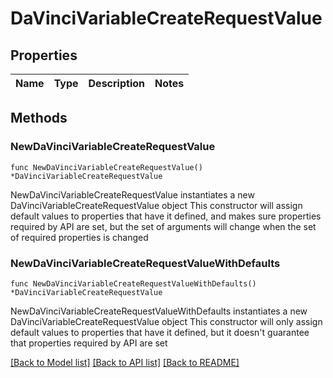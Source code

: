 # DaVinciVariableCreateRequestValue

## Properties

Name | Type | Description | Notes
------------ | ------------- | ------------- | -------------

## Methods

### NewDaVinciVariableCreateRequestValue

`func NewDaVinciVariableCreateRequestValue() *DaVinciVariableCreateRequestValue`

NewDaVinciVariableCreateRequestValue instantiates a new DaVinciVariableCreateRequestValue object
This constructor will assign default values to properties that have it defined,
and makes sure properties required by API are set, but the set of arguments
will change when the set of required properties is changed

### NewDaVinciVariableCreateRequestValueWithDefaults

`func NewDaVinciVariableCreateRequestValueWithDefaults() *DaVinciVariableCreateRequestValue`

NewDaVinciVariableCreateRequestValueWithDefaults instantiates a new DaVinciVariableCreateRequestValue object
This constructor will only assign default values to properties that have it defined,
but it doesn't guarantee that properties required by API are set


[[Back to Model list]](../README.md#documentation-for-models) [[Back to API list]](../README.md#documentation-for-api-endpoints) [[Back to README]](../README.md)



